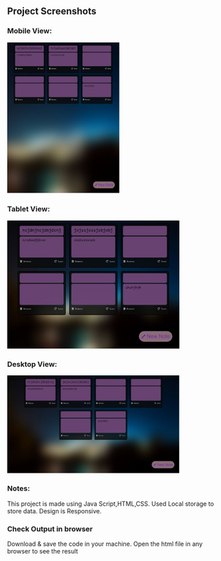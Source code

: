 ## Project Screenshots

### Mobile View:

<img src="screenshots/Mobile.PNG" height="350">

### Tablet View:

<img src="screenshots/Tablet.PNG" width="400">

### Desktop View:

<img src="screenshots/Desktop.PNG" width="400">

### Notes:

This project is made using Java Script,HTML,CSS. Used Local storage to store data. Design is Responsive.

### Check Output in browser

Download & save the code in your machine. Open the html file in any browser to see the result